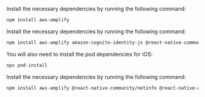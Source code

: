 <amplify-block-switcher>
<amplify-block name="Web">

Install the necessary dependencies by running the following command:

```sh
npm install aws-amplify
```

</amplify-block>
<amplify-block name="React Native">

Install the necessary dependencies by running the following command:

```sh
npm install aws-amplify amazon-cognito-identity-js @react-native-community/netinfo @react-native-async-storage/async-storage
```

You will also need to install the pod dependencies for iOS:

```sh
npx pod-install
```
</amplify-block>
<amplify-block name="Expo">

Install the necessary dependencies by running the following command:

```sh
npm install aws-amplify @react-native-community/netinfo @react-native-async-storage/async-storage
```

</amplify-block>
</amplify-block-switcher>
